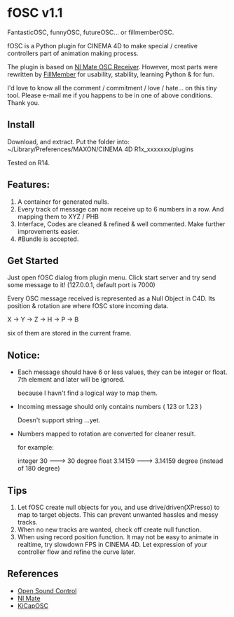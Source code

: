 # fOSC v1.1
FantasticOSC, funnyOSC, futureOSC... or fillmemberOSC. 

fOSC is a Python plugin for CINEMA 4D to make special / creative controllers part of animation making process. 

The plugin is based on [NI Mate OSC Receiver](http://www.ni-mate.com/). However, most parts were rewritten by [FillMember](http://fillmember.net) for usability, stability, learning Python & for fun. 

I'd love to know all the comment / commitment / love / hate… on this tiny tool. Please e-mail me if you happens to be in one of above conditions. Thank you.

## Install
Download, and extract. Put the folder into:  
~/Library/Preferences/MAXON/CINEMA 4D R1x_xxxxxxx/plugins

Tested on R14. 

## Features:
1. A container for generated nulls.
2. Every track of message can now receive up to 6 numbers in a row. And mapping them to XYZ / PHB
3. Interface, Codes are cleaned & refined & well commented. Make further improvements easier. 
4. \#Bundle is accepted.

## Get Started

Just open fOSC dialog from plugin menu. Click start server and try send some message to it! (127.0.0.1, default port is 7000)

Every OSC message received is represented as a Null Object in C4D. 
Its position & rotation are where fOSC store incoming data. 

X -> Y -> Z -> H -> P -> B

six of them are stored in the current frame. 

## Notice:

- Each message should have 6 or less values, they can be integer or float. 7th element and later will be ignored. 

	because I havn't find a logical way to map them.
	
- Incoming message should only contains numbers ( 123 or 1.23 )

	Doesn't support string ...yet.
	
- Numbers mapped to rotation are converted for cleaner result.

	for example:

	integer 30 ---> 30 degree
	float 3.14159 ---> 3.14159 degree (instead of 180 degree)
  
## Tips
1. Let fOSC create null objects for you, and use drive/driven(XPresso) to map to target objects. This can prevent unwanted hassles and messy tracks.
2. When no new tracks are wanted, check off create null function. 
3. When using record position function. It may not be easy to animate in realtime, try slowdown FPS in CINEMA 4D. Let expression of your controller flow and refine the curve later. 

## References

* [Open Sound Control](http://OpenSoundControl.org)
* [NI Mate](http://ni-mate.com)
* [KiCapOSC](http://www.908lab.de/?page_id=215)